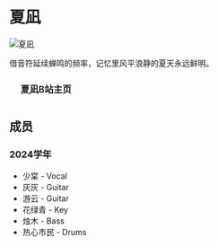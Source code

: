 # 夏凪

![夏凪](/department/band/natsunai/logo.png)

借音符延续蝉鸣的频率，记忆里风平浪静的夏天永远鲜明。

<a href="https://space.bilibili.com/3493090516011304" target="_blank" rel="noopener noreferrer" style="display: inline-block; padding: 0.625rem 1.25rem; font-size: 1rem; font-weight: 600; color: var(--vp-button-brand-text); background-color: var(--vp-button-brand-bg); border: 1px solid var(--vp-button-brand-border); border-radius: 20px; text-decoration: none; transition: color 0.25s, border-color 0.25s, background-color 0.25s;">
  夏凪B站主页
</a>

## 成员

### 2024学年

- 少棠 - Vocal
- 灰灰 - Guitar
- 游云 - Guitar
- 花绿青 - Key
- 烛木 - Bass
- 热心市民 - Drums
